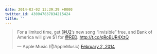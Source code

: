 ```yaml
---
date: 2014-02-02 13:39:29 +0000
twitter_id: 430047837834215424
title: ''
---
```


<blockquote class="twitter-tweet"><p lang="en" dir="ltr">For a limited time, get <a href="https://twitter.com/U2?ref_src=twsrc%5Etfw">@U2</a>’s new song “Invisible” free, and Bank of America will give $1 for <a href="https://twitter.com/RED?ref_src=twsrc%5Etfw">@RED</a>. <a href="http://t.co/qRoBUR4XzQ">http://t.co/qRoBUR4XzQ</a></p>&mdash; Apple Music (@AppleMusic) <a href="https://twitter.com/AppleMusic/status/430033475140587521?ref_src=twsrc%5Etfw">February 2, 2014</a></blockquote>
<script async src="https://platform.twitter.com/widgets.js" charset="utf-8"></script>
